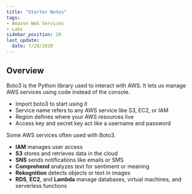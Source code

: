 ```yaml
---
title: "Starter Notes"
tags: 
- Amazon Web Services
- Labs
sidebar_position: 20
last_update:
  date: 7/29/2020
---
```


## Overview 

Boto3 is the Python library used to interact with AWS. It lets us manage AWS services using code instead of the console.

- Import boto3 to start using it
- Service name refers to any AWS service like S3, EC2, or IAM
- Region defines where your AWS resources live
- Access key and secret key act like a username and password

Some AWS services often used with Boto3.

- **IAM** manages user access
- **S3** stores and retrieves data in the cloud
- **SNS** sends notifications like emails or SMS
- **Comprehend** analyzes text for sentiment or meaning
- **Rekognition** detects objects or text in images
- **RDS**, **EC2**, and **Lambda** manage databases, virtual machines, and serverless functions

